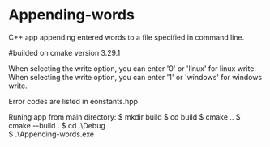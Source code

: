 # Appending-words
 C++ app appending entered words to a file specified in command line.

 #builded on cmake version 3.29.1

When selecting the write option, you can enter '0' or 'linux' for linux write.
When selecting the write option, you can enter '1' or 'windows' for windows write.

Error codes are listed in eonstants.hpp

Runing app from main directory:
$ mkdir build
$ cd build
$ cmake ..
$ cmake --build .
$ cd .\Debug\
$ .\Appending-words.exe

